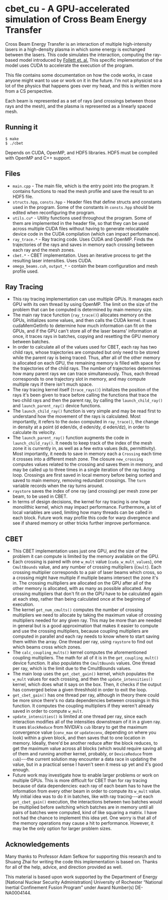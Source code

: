 # cbet_cu - A GPU-accelerated simulation of Cross Beam Energy Transfer

Cross Beam Energy Transfer is an interaction of multiple high-intensity lasers in a high-density plasma in which some energy is exchanged between the lasers. This code simulates the interaction, computing the ray-based model introduced by [Follett et. al.](https://pubs.aip.org/aip/pop/article/30/4/042102/2882936/Ray-based-cross-beam-energy-transfer-modeling-for) This specific implementation of the model uses CUDA to accelerate the execution of the program.

This file contains some documentation on how the code works, in case anyone might want to use or work on it in the future. I'm not a physicist so a lot of the physics that happens goes over my head, and this is written more from a CS perspective.

Each beam is represented as a set of rays (and crossings between those rays and the mesh), and the plasma is represented as a linearly spaced mesh.

## Running it

```
$ make
$ ./cbet
```

Depends on CUDA, OpenMP, and HDF5 libraries. HDF5 must be compiled with OpenMP and C++ support.

## Files

* `main.cpp` - The main file, which is the entry point into the program. It contains functions to read the mesh profile and save the result to an HDF5 file.
* `structs.hpp`, `consts.hpp` - Header files that define structs and constants used in the program. Some of the constants in `consts.hpp` should be edited when reconfiguring the program.
* `utils.cu*` - Utility functions used throughout the program. Some of them are implemented in the header file, so that they can be used across multiple CUDA files without having to generate relocatable device code in the CUDA compilation (which can impact performance).
* `ray_trace.*` - Ray tracing code. Uses CUDA and OpenMP. Finds the trajectories of the rays and saves in memory each crossing between each ray and the mesh zones.
* `cbet.*` - CBET implementation. Uses an iterative process to get the resulting laser intensities. Uses CUDA.
* `omega_beams.cuh`, `output_*` - contain the beam configuration and mesh profile used.

## Ray Tracing

- This ray tracing implementation can use multiple GPUs. It manages each GPU with its own thread by using OpenMP. The limit on the size of the problem that can be computed is determined by main memory size.
- The main ray trace function (`ray_trace()`) allocates memory on the GPUs, initializes some values, and then calls the CUDA kernel. It uses cudaMemGetInfo to determine how much information can fit on the GPUs, and if the GPU can't store all of the laser beams' information at once, it traces rays in batches, copying and resetting the GPU memory between batches.
- In order to calculate all of the values used for CBET, each ray has two child rays, whose trajectories are computed but only need to be stored while the parent ray is being traced. Thus, after all of the other memory is allocated on each GPU, the remaining memory is filled with space for the trajectories of the child rays. The number of trajectories determines how many parent rays we can trace simultaneously. Thus, each thread corresponds to one trajectory slot in memory, and may compute multiple rays if there isn't much space.
- The ray tracing kernel itself (`trace_rays()`) initalizes the position of the rays it's been given to trace before calling the functions that trace the two child rays and then the parent ray, by calling the `launch_child_ray()` and `launch_parent_ray()` device functions.
- The `launch_child_ray()` function is very simple and may be read first to understand how the movement of the rays is calculated. Most importantly, it refers to the `deden` computed in `ray_trace()`, the change in density at a point (d eden/dx, d eden/dy, d eden/dz), in order to calculate its velocity.
- The `launch_parent_ray()` function augments the code in `launch_child_ray()`. It needs to keep track of the index of the mesh zone it is currently in, as well as a few extra values (kds, permittivity). Most importantly, it needs to save in memory each a `Crossing` each time it crosses into a different mesh zone. The closure `new_crossing` computes values related to the crossing and saves them in memory, and may be called up to three times in a single iteration of the ray tracing loop. Crossings are first saved in local memory before being sorted and saved to main memory, removing redundant crossings. The `turn` variable records when the ray turns around.
- `raystore` saves the index of one ray (and crossing) per mesh zone per beam, to be used in CBET.
- In terms of design decisions, the kernel for ray tracing is one huge monolithic kernel, which may impact performance. Furthermore, a lot of local variables are used, limiting how many threads can be called in each block. Future work may profile this code for warp divergence and see if shared memory or other tricks further improve performance.

## CBET

- This CBET implementation uses just one GPU, and the size of the problem it can compute is limited by the memory available on the GPU.
- Each crossing is paired with one `w_mult` value (`cuda_w_mult_values`), one `CmultBounds` value, and any number of crossing multipliers (`Cmult`). Each crossing multiplier corresponds to a pair of laser beams which cross, so a crossing might have multiple if multiple beams intersect the zone it's in. The crossing multipliers are allocated on the GPU after all of the other memory is allocated, with as many as possible allocated. Any crossing multipliers that don't fit on the GPU have to be calculated again at each step, rather than being calculated once at the beginning of execution.
- The kernel `get_num_cmults()` computes the number of crossing multipliers we need to allocate by taking the maximum value of crossing multipliers needed for any given ray. This may be more than are needed in general but is a good approximation that makes it easier to compute and use the crossing multipliers, because coupling multipliers are computed in parallel and each ray needs to know where to start saving them within the array. One thread per ray, using `raystore` to find out which beams cross which zones.
- The `calc_coupling_mults()` kernel computes the aforementioned coupling multipliers. The math for all of it is in the `get_coupling_mult()` device function. It also populates the `CmultBounds` values. One thread per ray, which is the limit due to the CmultBounds values.
- The main loop uses the `get_cbet_gain()` kernel, which populates the `w_mult` values for each crossing, and then the `update_intensities()` kernel, which does what it says on the box. Then, it checks if the output has converged below a given threshhold in order to exit the loop.
- `get_cbet_gain()` has one thread per ray, although in theory there could be more since there's no data dependencies between crossings in this function. It computes the coupling multipliers if they weren't already saved in order to compute `w_mult`.
- `update_intensities()` is limited at one thread per ray, since each interaction modifies all of the intensities downstream of it in a given ray. It uses `BlockReduce` from NVIDIA's `cub` library to get the maximum convergence value (`conv_max` or `updateconv`, depending on where you look) within a given block, and then saves that to one location in memory. Ideally, there'd be another reduce after the block reduces, to get the maximum value across all blocks (which would require saving all of them and running another kernel, probably, or `DeviceReduce` from `cub`)---the current solution may encounter a data race in updating the value, but in a practical sense I haven't seen it mess up yet and it's good enough.
- Future work may investigate how to enable larger problems or work on multiple GPUs. This is more difficult for CBET than for ray tracing because of data dependencies: each ray of each beam has to have the information from every other beam in order to compute its `w_mult` value. My initial idea was to do it in batches, like with ray tracing---at each `get_cbet_gain()` execution, the interactions between two batches would be multiplied before switching which batches are in memory until all pairs of batches were computed, kind of like squaring a matrix. I have not had the chance to implement this idea yet. One worry is that all of the memory operations may cause a hit to performance. However, it may be the only option for larger problem sizes.

## Acknowledgements

Many thanks to Professor Adam Sefkow for supporting this research and to Shuang Zhai for writing the code this implementation is based on. Thanks for all of the help, advice, and direction provided as well.

This material is based upon work supported by the Department of Energy [National Nuclear Security Administration] University of Rochester “National Inertial Confinement Fusion Program” under Award Number(s) DE-NA0004144.
